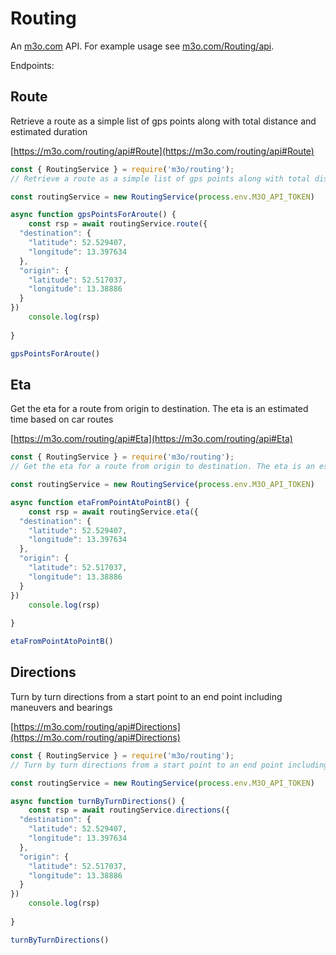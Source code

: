 # Routing

An [m3o.com](https://m3o.com) API. For example usage see [m3o.com/Routing/api](https://m3o.com/Routing/api).

Endpoints:

## Route

Retrieve a route as a simple list of gps points along with total distance and estimated duration


[https://m3o.com/routing/api#Route](https://m3o.com/routing/api#Route)

```js
const { RoutingService } = require('m3o/routing');
// Retrieve a route as a simple list of gps points along with total distance and estimated duration

const routingService = new RoutingService(process.env.M3O_API_TOKEN)

async function gpsPointsForAroute() {
	const rsp = await routingService.route({
  "destination": {
    "latitude": 52.529407,
    "longitude": 13.397634
  },
  "origin": {
    "latitude": 52.517037,
    "longitude": 13.38886
  }
})
	console.log(rsp)
	
}

gpsPointsForAroute()
```
## Eta

Get the eta for a route from origin to destination. The eta is an estimated time based on car routes


[https://m3o.com/routing/api#Eta](https://m3o.com/routing/api#Eta)

```js
const { RoutingService } = require('m3o/routing');
// Get the eta for a route from origin to destination. The eta is an estimated time based on car routes

const routingService = new RoutingService(process.env.M3O_API_TOKEN)

async function etaFromPointAtoPointB() {
	const rsp = await routingService.eta({
  "destination": {
    "latitude": 52.529407,
    "longitude": 13.397634
  },
  "origin": {
    "latitude": 52.517037,
    "longitude": 13.38886
  }
})
	console.log(rsp)
	
}

etaFromPointAtoPointB()
```
## Directions

Turn by turn directions from a start point to an end point including maneuvers and bearings


[https://m3o.com/routing/api#Directions](https://m3o.com/routing/api#Directions)

```js
const { RoutingService } = require('m3o/routing');
// Turn by turn directions from a start point to an end point including maneuvers and bearings

const routingService = new RoutingService(process.env.M3O_API_TOKEN)

async function turnByTurnDirections() {
	const rsp = await routingService.directions({
  "destination": {
    "latitude": 52.529407,
    "longitude": 13.397634
  },
  "origin": {
    "latitude": 52.517037,
    "longitude": 13.38886
  }
})
	console.log(rsp)
	
}

turnByTurnDirections()
```

